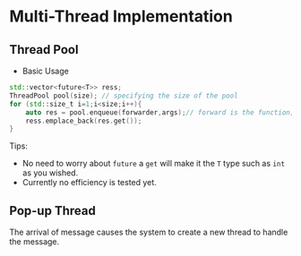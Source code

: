 # Multi-Thread Implementation
## Thread Pool
* Basic Usage
``` cpp
std::vector<future<T>> ress;
ThreadPool pool(size); // specifying the size of the pool
for (std::size_t i=1;i<size;i++){
    auto res = pool.enqueue(forwarder,args);// forward is the function; args is its arguments
    ress.emplace_back(res.get());
}
```
Tips:
* No need to worry about `future` a `get` will make it the `T` type such as `int` as you wished.
* Currently no efficiency is tested yet.
## Pop-up Thread
The arrival of message causes the system to create a new thread to handle the message.